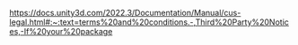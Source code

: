 https://docs.unity3d.com/2022.3/Documentation/Manual/cus-legal.html#:~:text=terms%20and%20conditions.-,Third%20Party%20Notices,-If%20your%20package